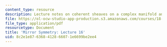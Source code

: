 ```yaml
---
content_type: resource
description: Lecture notes on coherent sheaves on a complex manifold and derived categories.
file: https://ol-ocw-studio-app-production.s3.amazonaws.com/courses/18-969-topics-in-geometry-mirror-symmetry-spring-2009/8c2e1e876368412866071e6699be2ee4_MIT18_969s09_lec16.pdf
file_type: application/pdf
resourcetype: Document
title: 'Mirror Symmetry: Lecture 16'
uid: 8c2e1e87-6368-4128-6607-1e6699be2ee4
---
```

